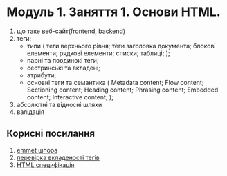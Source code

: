 # Модуль 1. Заняття 1. Основи HTML.

1.  що таке веб-сайт(frontend, backend)
2.  теги:
    - типи ( теги верхнього рівня; теги заголовка документа; блокові елементи;
      рядкові елементи; списки; таблиці; );
    - парні та поодинокі теги;
    - сестринські та вкладені;
    - атрибути;
    - основні теги та семантика ( Metadata content; Flow content; Sectioning
      content; Heading content; Phrasing content; Embedded content; Interactive
      content; );
3.  абсолютні та відносні шляхи
4.  валідація

## Корисні посилання

1. [emmet шпора](https://docs.emmet.io/cheat-sheet/)
2. [перевірка вкладеності тегів](https://caninclude.glitch.me/)
3. [HTML специфікація](https://html.spec.whatwg.org/)
